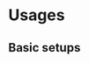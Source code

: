 # Usages

<script setup>
import DemoLeftTop from './components/DemoLeftTop.vue'
</script>

## Basic setups

<DemoLeftTop />
